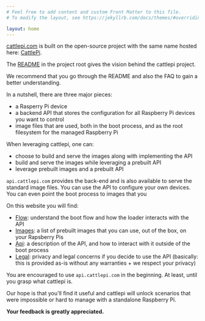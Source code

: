 ```yaml
---
# Feel free to add content and custom Front Matter to this file.
# To modify the layout, see https://jekyllrb.com/docs/themes/#overriding-theme-defaults

layout: home
---
```

[cattlepi.com](https://cattlepi.com) is built on the open-source project with the same name hosted here: [CattlePi](https://github.com/cattlepi/cattlepi).  

The [README](https://github.com/cattlepi/cattlepi/blob/master/README.md) in the project root gives the vision behind the cattlepi project.  

We recommend that you go through the README and also the FAQ to gain a better understanding. 

In a nutshell, there are three major pieces:
 * a Rasperry Pi device 
 * a backend API that stores the configuration for all Raspberry Pi devices you want to control
 * image files that are used, both in the boot process, and as the root filesystem for the managed Raspberry Pi

When leveraging cattlepi, one can: 
 * choose to build and serve the images along with implementing the API
 * build and serve the images while leveraging a prebuilt API
 * leverage prebuilt images and a prebuilt API

 `api.cattlepi.com` provides the back-end and is also available to serve the standard image files. You can use the API to configure your own devices. You can even point the boot process to images that you 

 On this website you will find:
  * [Flow](flow.md): understand the boot flow and how the loader interacts with the API 
  * [Images](images.md): a list of prebuilt images that you can use, out of the box, on your Rapsberry Pis
  * [Api](api.md): a description of the API, and how to interact with it outside of the boot process
  * [Legal](legal.md): privacy and legal concerns if you decide to use the API (basically: this is provided as-is without any warranties + we respect your privacy)

You are encouraged to use `api.cattlepi.com` in the beginning. At least, until you grasp what cattlepi is.  

Our hope is that you'll find it useful and cattlepi will unlock scenarios that were impossible or hard to manage with a standalone Raspberry Pi.  

**Your feedback is greatly appreciated.**
